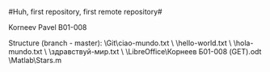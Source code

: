 #Huh, first repository, first remote repository#

Korneev Pavel B01-008


Structure (branch - master):
\Git\ciao-mundo.txt
 \   \hello-world.txt
  \   \hola-mundo.txt
   \   \здравствуй-мир.txt
    \ 
     \LibreOffice\Корнеев Б01-008 (GET).odt
      \Matlab\Stars.m

